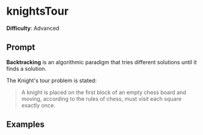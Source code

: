 # knightsTour 

**Difficulty**: Advanced

## Prompt 

**Backtracking** is an algorithmic paradigm that tries different solutions until it finds a solution.

The Knight's tour problem is stated: 

> A knight is placed on the first block of an empty chess board and moving, according to the rules of chess, must visit each square exactly once.

## Examples 

